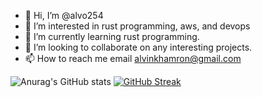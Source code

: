 - 👋 Hi, I’m @alvo254
- 👀 I’m interested in rust programming, aws, and devops 
- 🌱 I’m currently learning rust programming.
- 💞️ I’m looking to collaborate on any interesting projects.
- 📫 How to reach me email alvinkhamron@gmail.com

<!---
alvo254/alvo254 is a ✨ special ✨ repository because its `README.md` (this file) appears on your GitHub profile.
You can click the Preview link to take a look at your changes.
--->
![Anurag's GitHub stats](https://github-readme-stats.vercel.app/api?username=alvo254&show_icons=true&theme=codeSTACKr)
[![GitHub Streak](https://github-readme-streak-stats.herokuapp.com/?user=alvo254&theme=dark)](https://git.io/streak-stats)

